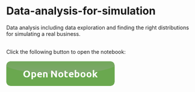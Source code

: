 # Data-analysis-for-simulation
Data analysis including data exploration and finding the right distributions for simulating a real business.


<html>
   <body>
      <br>Click the following button to open the notebook:<br><br>
      <a href="https://nbviewer.jupyter.org/github/panayiotiska/Data-analysis-for-simulation/blob/main/Data-Analysis-for-Simulation.ipynb" target="_blank">
         <img alt="start" src="button_open_notebook.png">
      </a>
   </body>
</html>
